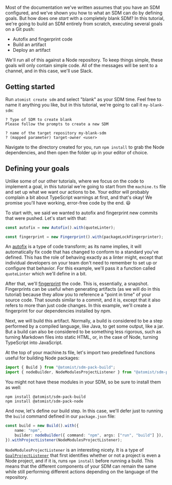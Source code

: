 Most of the documentation we've written assumes that you have an SDM configured, and we've shown you how to what an SDM can do by defining goals. But how does one _start_ with a completely blank SDM? In this tutorial, we're going to build an SDM entirely from scratch, executing several goals on a Git push:

* Autofix and fingerprint code
* Build an artifact
* Deploy an artifact

We'll run all of this against a Node repository. To keep things simple, these goals will only contain simple code. All of the messages will be sent to a channel, and in this case, we'll use Slack.

## Getting started

Run `atomist create sdm` and select "blank" as your SDM time. Feel free to name it anything you like, but in this tutorial, we're going to call it `my-blank-sdm`:

```
? Type of SDM to create blank
Please follow the prompts to create a new SDM

? name of the target repository my-blank-sdm
? (mapped parameter) target-owner <user>
```

Navigate to the directory created for you, run `npm install` to grab the Node dependencies, and then open the folder up in your editor of choice.

## Defining your goals

Unlike some of our other tutorials, where we focus on the code to implement a goal, in this tutorial we're going to start from the `machine.ts` file and set up what we want our actions to be. Your editor will probably complain a bit about TypeScript warnings at first, and that's okay! We promise you'll have working, error-free code by the end. 😃

To start with, we said we wanted to autofix and fingerprint new commits that were pushed. Let's start with that:

``` typescript
const autofix = new Autofix().with(quoteLinter);

const fingerprint = new Fingerprint().with(packageLockFingerprinter);
```

An [autofix](https://docs.atomist.com/developer/autofix/) is a type of code transform; as its name implies, it will automatically fix code that has changed to conform to a standard you've defined. This has the role of behaving exactly as a linter might, except that individual developers on your team don't need to remember to set up or configure that behavior. For this example, we'll pass it a function called `quoteLinter` which we'll define in a bit.

After that, we'll [fingerprint](https://docs.atomist.com/developer/fingerprint/) the code. This is, essentially, a snapshot. Fingerprints can be useful when generating artifacts (as we will do in this tutorial) because they allow you to reference a "point in time" of your source code. That sounds similar to a commit, and it is, except that it also refers to more than just code changes. In this example, we'll create a fingerprint for our dependencies installed by npm.

Next, we will build this artifact. Normally, a build is considered to be a step performed by a compiled language, like Java, to get some output, like a jar. But a build can also be considered to be something less rigorous, such as turning Markdown files into static HTML, or, in the case of Node, turning TypeScript into JavaScript.

At the top of your machine.ts file, let's import two predefined functions useful for building Node packages:

```typescript
import { Build } from "@atomist/sdm-pack-build";
import { nodeBuilder, NodeModulesProjectListener } from "@atomist/sdm-pack-node";
```

You might not have these modules in your SDM, so be sure to install them as well:

```
npm install @atomist/sdm-pack-build
npm install @atomist/sdm-pack-node
```

And now, let's define our build step. In this case, we'll defer just to running the `build` command defined in our `package.json` file:

```typescript
const build = new Build().with({
    name: "npm",
    builder: nodeBuilder({ command: "npm", args: ["run", "build"] }),
}).withProjectListener(NodeModulesProjectListener);
```

`NodeModulesProjectListener` is an interesting nicety. It is a type of [`GoalProjectListener`](https://docs.atomist.com/developer/goals-more/#create-a-goalprojectlistener) that first identifies whether or not a project is even a Node project, and if it is, runs `npm install` before running a build. This means that the different components of your SDM can remain the same while still performing different actions depending on the language of the repository.
